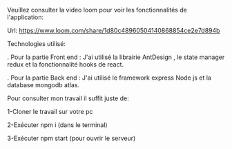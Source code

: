 
Veuillez consulter la video loom pour voir les fonctionnalités de l'application: 

 Url:   https://www.loom.com/share/1d80c48960504140868854ce2e7d894b

Technologies utilisé:

 . Pour la partie Front end :  J'ai utilisé  la librairie AntDesign , le state manager redux et la fonctionnalité hooks de react.
 
 . Pour la partie Back end  : J'ai utilisé le framework express Node js et la database mongodb atlas.
 
 Pour consulter mon travail il suffit juste de:

1-Cloner le travail sur votre pc

2-Exécuter npm i (dans le terminal)

3-Exécuter npm start (pour ouvrir le serveur)

